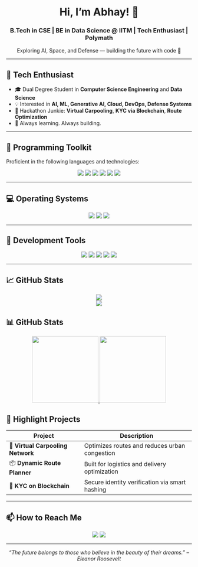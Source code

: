 <h1 align="center">Hi, I’m Abhay! 🚀</h1>
<h3 align="center">B.Tech in CSE | BE in Data Science @ IITM | Tech Enthusiast | Polymath</h3>
<p align="center">Exploring AI, Space, and Defense — building the future with code 🚀</p>

---

## 🌟 Tech Enthusiast

- 🎓 Dual Degree Student in **Computer Science Engineering** and **Data Science**
- 💡 Interested in **AI, ML, Generative AI, Cloud, DevOps, Defense Systems**
- 🚀 Hackathon Junkie: **Virtual Carpooling**, **KYC via Blockchain**, **Route Optimization**
- 🧠 Always learning. Always building.

---

## 🧰 Programming Toolkit

Proficient in the following languages and technologies:

<p align="center">
  <img src="https://img.shields.io/badge/-Python-3776AB?style=for-the-badge&logo=python&logoColor=white" />
  <img src="https://img.shields.io/badge/-MySQL-4479A1?style=for-the-badge&logo=mysql&logoColor=white" />
  <img src="https://img.shields.io/badge/-HTML5-E34F26?style=for-the-badge&logo=html5&logoColor=white" />
  <img src="https://img.shields.io/badge/-CSS3-1572B6?style=for-the-badge&logo=css3&logoColor=white" />
  <img src="https://img.shields.io/badge/-JavaScript-F7DF1E?style=for-the-badge&logo=javascript&logoColor=black" />
  <img src="https://img.shields.io/badge/-GitHub-181717?style=for-the-badge&logo=github&logoColor=white" />
</p>

---

## 💻 Operating Systems

<p align="center">
  <img src="https://img.shields.io/badge/-Windows-0078D6?style=for-the-badge&logo=windows&logoColor=white" />
  <img src="https://img.shields.io/badge/-Linux-FCC624?style=for-the-badge&logo=linux&logoColor=black" />
  <img src="https://img.shields.io/badge/-Unix-003B57?style=for-the-badge&logo=gnu-bash&logoColor=white" />
</p>

---

## 🧪 Development Tools

<p align="center">
  <img src="https://img.shields.io/badge/-Git-F05032?style=for-the-badge&logo=git&logoColor=white" />
  <img src="https://img.shields.io/badge/-VSCode-007ACC?style=for-the-badge&logo=visual-studio-code&logoColor=white" />
  <img src="https://img.shields.io/badge/-SQLite-003B57?style=for-the-badge&logo=sqlite&logoColor=white" />
  <img src="https://img.shields.io/badge/-MongoDB-47A248?style=for-the-badge&logo=mongodb&logoColor=white" />
  <img src="https://img.shields.io/badge/-Docker-2496ED?style=for-the-badge&logo=docker&logoColor=white" />
</p>

---

 ## 📈 GitHub Stats

<p align="center">
  <img src="https://github-readme-stats.vercel.app/api?username=your-github-username&show_icons=true&theme=github_dark" />
  <br/>
  <img src="https://streak-stats.demolab.com/?user=your-github-username&theme=dark" />
</p> 



## 📊 GitHub Stats

<div align="center">

<a href="https://github.com/Mr-Spectr">
  <img height="180em" src="https://github-readme-stats.vercel.app/api?username=your-github-username&show_icons=true&theme=radical&hide_border=true&count_private=true" />
</a>
<a href="https://github.com/Mr-Spectr">
  <img height="180em" src="https://github-readme-stats.vercel.app/api/top-langs/?username=your-github-username&layout=compact&theme=radical&hide_border=true" />
</a>

</div>
<!--
-->



## 📂 Highlight Projects

| Project | Description |
|--------|-------------|
| 🚗 **Virtual Carpooling Network** | Optimizes routes and reduces urban congestion |
| 📦 **Dynamic Route Planner** | Built for logistics and delivery optimization |
| 🔐 **KYC on Blockchain** | Secure identity verification via smart hashing |

---

## 📫 How to Reach Me

<p align="center">
  <a href="abhayrawat306@gmail.com"><img src="https://img.shields.io/badge/-Email-D14836?style=for-the-badge&logo=gmail&logoColor=white" /></a>
  <a href="https://www.linkedin.com/in/abhay-rawat-790b24288/"><img src="https://img.shields.io/badge/-LinkedIn-0077B5?style=for-the-badge&logo=linkedin&logoColor=white" /></a>
</p>

---

<p align="center"><em>“The future belongs to those who believe in the beauty of their dreams.” – Eleanor Roosevelt</em></p>




